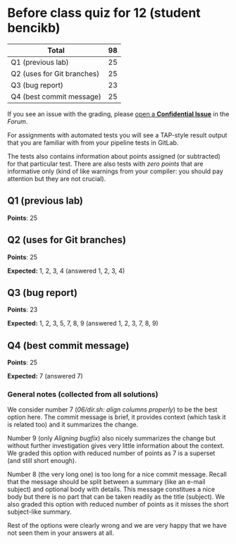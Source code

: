 # Before class quiz for 12 (student bencikb)

| Total                                            |    98 |
|--------------------------------------------------|------:|
| Q1 (previous lab)                                |    25 |
| Q2 (uses for Git branches)                       |    25 |
| Q3 (bug report)                                  |    23 |
| Q4 (best commit message)                         |    25 |

If you see an issue with the grading, please
[open a **Confidential Issue**](https://gitlab.mff.cuni.cz/teaching/nswi177/2022/common/forum/-/issues/new?issue[confidential]=true&issue[title]=Grading+Before+class+quiz+for+12)
in the _Forum_.


For assignments with automated tests you will see a TAP-style result output
that you are familiar with from your pipeline tests in GitLab.

The tests also contains information about points assigned (or subtracted)
for that particular test. There are also tests with _zero points_ that
are informative only (kind of like warnings from your compiler: you
should pay attention but they are not crucial).

## Q1 (previous lab)

**Points**: 25


## Q2 (uses for Git branches)

**Points**: 25

**Expected:** 1, 2, 3, 4 (answered 1, 2, 3, 4)


## Q3 (bug report)

**Points**: 23

**Expected:** 1, 2, 3, 5, 7, 8, 9 (answered 1, 2, 3, 7, 8, 9)


## Q4 (best commit message)

**Points**: 25

**Expected:** 7 (answered 7)


### General notes (collected from all solutions)

We consider number 7 (_06/dir.sh: align columns properly_) to be the best
option here. The commit message is brief, it provides context (which task
it is related too) and it summarizes the change.

Number 9 (only _Aligning bugfix_) also nicely summarizes the change but
without further investigation gives very little information about the
context. We graded this option with reduced number of points as 7 is a
superset (and still short enough).

Number 8 (the very long one) is too long for a nice commit message. Recall
that the message should be split between a summary (like an e-mail subject)
and optional body with details. This message constitues a nice body
but there is no part that can be taken readily as the title (subject).
We also graded this option with reduced number of points as it misses the
short subject-like summary.

Rest of the options were clearly wrong and we are very happy that we have
not seen them in your answers at all.


